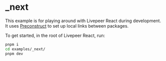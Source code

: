 # \_next

This example is for playing around with Livepeer React during development. It uses [Preconstruct](https://github.com/preconstruct/preconstruct) to set up local links between packages.

To get started, in the root of Livepeer React, run:

```bash
pnpm i
cd examples/_next/
pnpm dev
```
